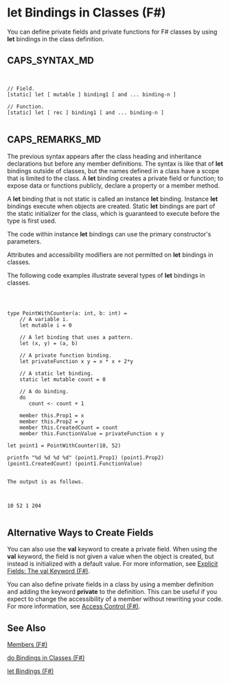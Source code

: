 # let Bindings in Classes (F#)

You can define private fields and private functions for F# classes by using **let** bindings in the class definition.


## CAPS_SYNTAX_MD



```


// Field.
[static] let [ mutable ] binding1 [ and ... binding-n ]

// Function.
[static] let [ rec ] binding1 [ and ... binding-n ]


```



## CAPS_REMARKS_MD
The previous syntax appears after the class heading and inheritance declarations but before any member definitions. The syntax is like that of **let** bindings outside of classes, but the names defined in a class have a scope that is limited to the class. A **let** binding creates a private field or function; to expose data or functions publicly, declare a property or a member method.

A **let** binding that is not static is called an instance **let** binding. Instance **let** bindings execute when objects are created. Static **let** bindings are part of the static initializer for the class, which is guaranteed to execute before the type is first used.

The code within instance **let** bindings can use the primary constructor's parameters.

Attributes and accessibility modifiers are not permitted on **let** bindings in classes.

The following code examples illustrate several types of **let** bindings in classes.



```



type PointWithCounter(a: int, b: int) =
    // A variable i.
    let mutable i = 0

    // A let binding that uses a pattern.
    let (x, y) = (a, b)

    // A private function binding.
    let privateFunction x y = x * x + 2*y

    // A static let binding.
    static let mutable count = 0

    // A do binding.
    do
       count <- count + 1
    
    member this.Prop1 = x
    member this.Prop2 = y
    member this.CreatedCount = count
    member this.FunctionValue = privateFunction x y

let point1 = PointWithCounter(10, 52)

printfn "%d %d %d %d" (point1.Prop1) (point1.Prop2) (point1.CreatedCount) (point1.FunctionValue)


```



    The output is as follows.




```


10 52 1 204


```



## Alternative Ways to Create Fields
You can also use the **val** keyword to create a private field. When using the **val** keyword, the field is not given a value when the object is created, but instead is initialized with a default value. For more information, see [Explicit Fields: The val Keyword &#40;F&#35;&#41;](Explicit+Fields+-+The+val+Keyword+%28F%23%29.md).

You can also define private fields in a class by using a member definition and adding the keyword **private** to the definition. This can be useful if you expect to change the accessibility of a member without rewriting your code. For more information, see [Access Control &#40;F&#35;&#41;](Access+Control+%28F%23%29.md).


## See Also
[Members &#40;F&#35;&#41;](Members+%28F%23%29.md)

[do Bindings in Classes &#40;F&#35;&#41;](do+Bindings+in+Classes+%28F%23%29.md)

[let Bindings &#40;F&#35;&#41;](let+Bindings+%28F%23%29.md)

